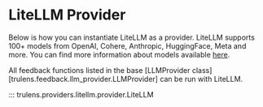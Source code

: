 # LiteLLM Provider

Below is how you can instantiate LiteLLM as a provider. LiteLLM supports 100+
models from OpenAI, Cohere, Anthropic, HuggingFace, Meta and more. You can find
more information about models available
[here](https://docs.litellm.ai/docs/providers).

All feedback functions listed in the base [LLMProvider
class][trulens.feedback.llm_provider.LLMProvider]
can be run with LiteLLM.

::: trulens.providers.litellm.provider.LiteLLM
